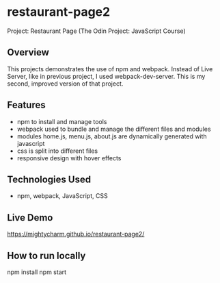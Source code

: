 # restaurant-page2
Project: Restaurant Page (The Odin Project: JavaScript Course)

## Overview
This projects demonstrates the use of npm and webpack.
Instead of Live Server, like in previous project, I used webpack-dev-server.
This is my second, improved version of that project.

## Features
- npm to install and manage tools
- webpack used to bundle and manage the different files and modules
- modules home.js, menu.js, about.js are dynamically generated with javascript
- css is split into different files
- responsive design with hover effects

## Technologies Used
- npm, webpack, JavaScript, CSS

## Live Demo
https://mightycharm.github.io/restaurant-page2/

## How to run locally
npm install
npm start